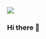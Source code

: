 <img src="https://cdn.jsdelivr.net/gh/4679/4679/gln.png">

### Hi there 👋

<!-- steam-box start -->
<!-- steam-box end -->
